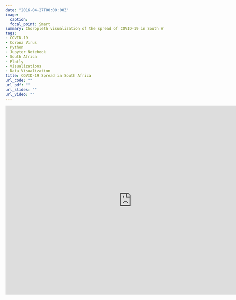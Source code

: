 ```yaml
---
date: "2016-04-27T00:00:00Z"
image:
  caption: 
  focal_point: Smart
summary: Choropleth visualization of the spread of COVID-19 in South Africa
tags:
- COVID-19
- Corona Virus
- Python
- Jupyter Notebook
- South Africa
- Plotly
- Visualizations
- Data Visualization
title: COVID-19 Spread in South Africa
url_code: ""
url_pdf: ""
url_slides: ""
url_video: ""
---
```


<iframe src="https://nbviewer.jupyter.org/github/sohanasingh/Covid_Viz/blob/master/ZA_Choropleth_Covid-19.ipynb" style="border:0px #ffffff none;" name="notebook" scrolling="yes" frameborder="1" marginheight="0px" marginwidth="0px" height="600px" width="800px" allowfullscreen></iframe>